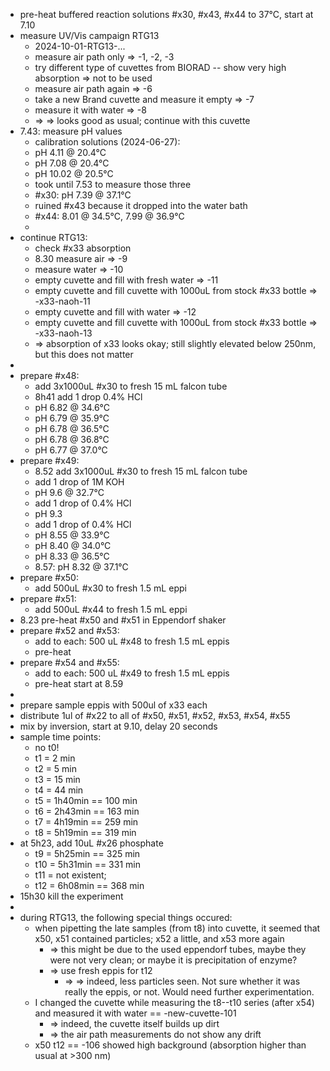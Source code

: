 - pre-heat buffered reaction solutions #x30, #x43, #x44 to 37°C,  start at 7.10
- measure UV/Vis campaign RTG13
	- 2024-10-01-RTG13-...
	- measure air path only => -1, -2, -3
	- try different type of cuvettes from BIORAD -- show very high absorption => not to be used
	- measure air path again => -6
	- take a new Brand cuvette and measure it empty => -7
	- measure it with water => -8
	- => => looks good as usual; continue with this cuvette
- 7.43: measure pH values
	- calibration solutions (2024-06-27):
	- pH 4.11 @ 20.4°C
	- pH 7.08 @ 20.4°C
	- pH 10.02 @ 20.5°C
	- took until 7.53 to measure those three
	- #x30: pH 7.39 @ 37.1°C
	- ruined #x43 because it dropped into the water bath
	- #x44: 8.01 @ 34.5°C, 7.99 @ 36.9°C
	-
- continue RTG13:
	- check #x33 absorption
	- 8.30 measure air => -9
	- measure water => -10
	- empty cuvette and fill with fresh water => -11
	- empty cuvette and fill cuvette with 1000uL from stock #x33 bottle => -x33-naoh-11
	- empty cuvette and fill with water => -12
	- empty cuvette and fill cuvette with 1000uL from stock #x33 bottle => -x33-naoh-13
	- => absorption of x33 looks okay; still slightly elevated below 250nm, but this does not matter
-
- prepare #x48:
	- add 3x1000uL #x30 to fresh 15 mL falcon tube
	- 8h41 add 1 drop 0.4% HCl
	- pH 6.82 @ 34.6°C
	- pH 6.79 @ 35.9°C
	- pH 6.78 @ 36.5°C
	- pH 6.78 @ 36.8°C
	- pH 6.77 @ 37.0°C
- prepare #x49:
	- 8.52 add 3x1000uL #x30 to fresh 15 mL falcon tube
	- add 1 drop of 1M KOH
	- pH 9.6 @ 32.7°C
	- add 1 drop of 0.4% HCl
	- pH 9.3
	- add 1 drop of 0.4% HCl
	- pH 8.55 @ 33.9°C
	- pH 8.40 @ 34.0°C
	- pH 8.33 @ 36.5°C
	- 8.57: pH 8.32 @ 37.1°C
- prepare #x50:
	- add 500uL #x30 to fresh 1.5 mL eppi
- prepare #x51:
	- add 500uL #x44 to fresh 1.5 mL eppi
- 8.23 pre-heat #x50 and #x51 in Eppendorf shaker
- prepare #x52 and #x53:
	- add to each: 500 uL #x48 to fresh 1.5 mL eppis
	- pre-heat
- prepare #x54 and #x55:
	- add to each: 500 uL #x49 to fresh 1.5 mL eppis
	- pre-heat start at 8.59
-
- prepare sample eppis with 500ul of x33 each
- distribute 1ul of #x22 to all of #x50, #x51, #x52, #x53, #x54, #x55
- mix by inversion, start at 9.10, delay 20 seconds
- sample time points:
	- no t0!
	- t1 = 2 min
	- t2 = 5 min
	- t3 = 15 min
	- t4 = 44 min
	- t5 = 1h40min == 100 min
	- t6 = 2h43min == 163 min
	- t7 = 4h19min == 259 min
	- t8 = 5h19min == 319 min
- at 5h23, add 10uL #x26 phosphate
	- t9 = 5h25min == 325 min
	- t10 = 5h31min == 331 min
	- t11 = not existent;
	- t12 = 6h08min == 368 min
- 15h30 kill the experiment
-
- during RTG13, the following special things occured:
	- when pipetting the late samples (from t8) into cuvette, it seemed that x50, x51 contained particles; x52 a little, and x53 more again
		- => this might be due to the used eppendorf tubes, maybe they were not very clean; or maybe it is  precipitation of enzyme?
		- => use fresh eppis for t12
			- => => indeed, less particles seen. Not sure whether it was really the eppis, or not. Would need further experimentation.
	- I changed the cuvette while measuring the t8--t10 series (after x54) and measured it with water == -new-cuvette-101
		- => indeed, the cuvette itself builds up dirt
		- => the air path measurements do not show any drift
	- x50 t12 == -106 showed high background (absorption higher than usual at >300 nm)
